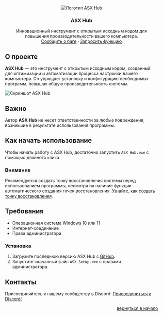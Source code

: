 <div id="top"></div>

<!-- ЛОГОТИП ПРОЕКТА -->
<br />
<div align="center">
  <a href="https://github.com/ALFiX01/ASX_Hub">
    <img src="https://github.com/ALFiX01/ASX_Hub/blob/main/Files/Images/Icon.png?raw=true" alt="Логотип ASX Hub">
  </a>

  <h3 align="center">ASX Hub</h3>

  <p align="center">
    Инновационный инструмент с открытым исходным кодом для повышения производительности вашего компьютера.
    <br />
    <a href="https://github.com/ALFiX01/ASX_Hub/issues">Сообщить о баге</a>
    ·
    <a href="https://github.com/ALFiX01/ASX_Hub/issues">Запросить функцию</a>
  </p>
</div>

<!-- О ПРОЕКТЕ -->
## О проекте

**ASX Hub** — это инструмент с открытым исходным кодом, созданный для оптимизации и автоматизации процесса настройки вашего компьютера. Он упрощает установку и конфигурацию необходимых программ, повышая общую производительность системы.

![Скриншот ASX Hub](https://github.com/ALFiX01/ASX_Hub/blob/main/Files/Images/MainMenu.png?raw=true)

## Важно

Автор **ASX Hub** не несет ответственности за любые повреждения, возникшие в результате использования программы.

## Как начать использование

Чтобы начать работу с ASX Hub, достаточно запустить `ASX Hub.exe` с помощью двойного клика.

### Внимание

Рекомендуется создать точку восстановления системы перед использованием программы, несмотря на наличие функции автоматического создания точек восстановления. [Узнайте, как создать точку восстановления](https://support.microsoft.com/ru-ru/windows/создайте-точку-восстановления-77e02e2a-3298-c869-9974-ef5658ea3be9).

## Требования

- Операционная система Windows 10 или 11
- Интернет-соединение
- Права администратора

### Установка

1. Загрузите последнюю версию ASX Hub с [GitHub](https://github.com/ALFiX01/ASX_Hub/raw/main/ASX%20Setup.exe).
2. Запустите скачанный файл `ASX Setup.exe` с правами администратора.

## Контакты

Присоединяйтесь к нашему сообществу в Discord:
[Присоединиться к Discord!](https://discord.gg/DHkRGNPfS8)

<div align="right"><a href="#top">вернуться в начало</a></div>
